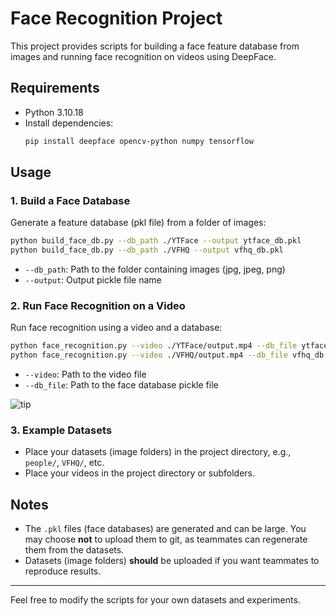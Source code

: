 # Face Recognition Project

This project provides scripts for building a face feature database from images and running face recognition on videos using DeepFace.

## Requirements
- Python 3.10.18
- Install dependencies:
  ```bash
  pip install deepface opencv-python numpy tensorflow
  ```

## Usage

### 1. Build a Face Database
Generate a feature database (pkl file) from a folder of images:

```bash
python build_face_db.py --db_path ./YTFace --output ytface_db.pkl
python build_face_db.py --db_path ./VFHQ --output vfhq_db.pkl
```
- `--db_path`: Path to the folder containing images (jpg, jpeg, png)
- `--output`: Output pickle file name

### 2. Run Face Recognition on a Video
Run face recognition using a video and a database:

```bash
python face_recognition.py --video ./YTFace/output.mp4 --db_file ytface_db.pkl
python face_recognition.py --video ./VFHQ/output.mp4 --db_file vfhq_db.pkl
```
- `--video`: Path to the video file
- `--db_file`: Path to the face database pickle file

![tip](tip.gif)

### 3. Example Datasets
- Place your datasets (image folders) in the project directory, e.g., `people/`, `VFHQ/`, etc.
- Place your videos in the project directory or subfolders.

## Notes
- The `.pkl` files (face databases) are generated and can be large. You may choose **not** to upload them to git, as teammates can regenerate them from the datasets.
- Datasets (image folders) **should** be uploaded if you want teammates to reproduce results.


---

Feel free to modify the scripts for your own datasets and experiments.
